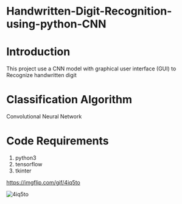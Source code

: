 # Handwritten-Digit-Recognition-using-python-CNN

# Introduction
This project use a CNN model with graphical user interface (GUI) to Recognize handwritten digit 

# Classification Algorithm
Convolutional Neural Network

# Code Requirements
1. python3
2. tensorflow
3. tkinter

https://imgflip.com/gif/4iq5to

![4iq5to](https://user-images.githubusercontent.com/72820840/96260555-dcaa7800-0fc7-11eb-8a83-ee9a03bd3b37.gif)
